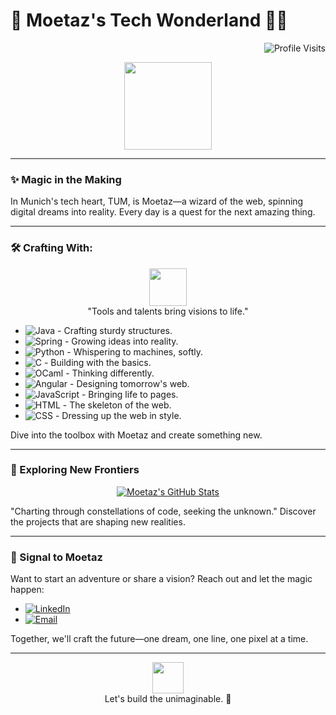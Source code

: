 # 🌌 Moetaz's Tech Wonderland 🚀✨

<p align="right">
  <img src="https://komarev.com/ghpvc/?username=MoetazKhelil&color=blueviolet&style=flat-square" alt="Profile Visits"/>
</p>

<div align="center">
  <img src="https://media.giphy.com/media/3oz8xIsloV7zOmt81G/giphy.gif" width="140">
</div>

---

### ✨ Magic in the Making

In Munich's tech heart, TUM, is Moetaz—a wizard of the web, spinning digital dreams into reality. Every day is a quest for the next amazing thing.

---

### 🛠️ Crafting With:

<p align="center">
  <img src="https://media.giphy.com/media/LHZyixOnHwDDy/giphy.gif" width="60"> 
  <br>"Tools and talents bring visions to life."
</p>

- ![Java](https://img.shields.io/badge/-Java-05122A?style=flat&logo=Java&logoColor=FFA518) - Crafting sturdy structures.
- ![Spring](https://img.shields.io/badge/-Spring-05122A?style=flat&logo=spring&logoColor=6DB33F) - Growing ideas into reality.
- ![Python](https://img.shields.io/badge/-Python-05122A?style=flat&logo=Python&logoColor=3776AB) - Whispering to machines, softly.
- ![C](https://img.shields.io/badge/-C-05122A?style=flat&logo=C&logoColor=A8B9CC) - Building with the basics.
- ![OCaml](https://img.shields.io/badge/-OCaml-05122A?style=flat&logo=OCaml&logoColor=EC6813) - Thinking differently.
- ![Angular](https://img.shields.io/badge/-Angular-05122A?style=flat&logo=Angular&logoColor=DD0031) - Designing tomorrow's web.
- ![JavaScript](https://img.shields.io/badge/-JavaScript-05122A?style=flat&logo=JavaScript&logoColor=F7DF1E) - Bringing life to pages.
- ![HTML](https://img.shields.io/badge/-HTML-05122A?style=flat&logo=HTML5&logoColor=E34F26) - The skeleton of the web.
- ![CSS](https://img.shields.io/badge/-CSS-05122A?style=flat&logo=CSS3&logoColor=1572B6) - Dressing up the web in style.

Dive into the toolbox with Moetaz and create something new.

---

### 🌠 Exploring New Frontiers

<div align="center">
  <a href="https://github-readme-stats.vercel.app/api?username=MoetazKhelil&show_icons=true&theme=tokyonight">
    <img src="https://github-readme-stats.vercel.app/api?username=MoetazKhelil&show_icons=true&theme=tokyonight" alt="Moetaz's GitHub Stats"/>
  </a>
</div>

"Charting through constellations of code, seeking the unknown." Discover the projects that are shaping new realities.

---

### 📡 Signal to Moetaz

Want to start an adventure or share a vision? Reach out and let the magic happen:

- [![LinkedIn](https://img.shields.io/badge/LinkedIn-%230077B5.svg?style=for-the-badge&logo=linkedin&logoColor=white)](https://www.linkedin.com/in/moetaz-khelil-8a05b721b/)
- [![Email](https://img.shields.io/badge/Email-%23D14836.svg?style=for-the-badge&logo=gmail&logoColor=white)](mailto:moetazkhelil@yahoo.com)

Together, we'll craft the future—one dream, one line, one pixel at a time.

---

<p align="center">
  <img src="https://media.giphy.com/media/12NUbkX6p4xOO4/giphy.gif" width="50"> <br>
  Let's build the unimaginable. 💫
</p>
